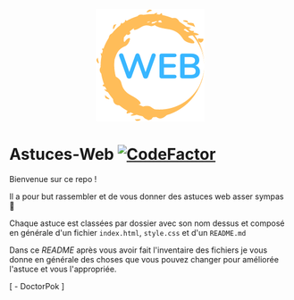 <div align="center">
  <img src="https://github.com/DoctorPok42/Astuces-Web/blob/main/IMG/logo.png">
</div>

# Astuces-Web [![CodeFactor](https://www.codefactor.io/repository/github/doctorpok42/astuces-web/badge)](https://www.codefactor.io/repository/github/doctorpok42/astuces-web)

Bienvenue sur ce repo !

Il a pour but rassembler et de vous donner des astuces web asser sympas :eyes:

Chaque astuce est classées par dossier avec son nom dessus et composé en générale d'un fichier `index.html`, `style.css` et d'un `README.md`

Dans ce *README* après vous avoir fait l'inventaire des fichiers je vous donne en générale des choses que vous pouvez changer pour améliorée l'astuce et vous l'appropriée.

[ - DoctorPok ]
